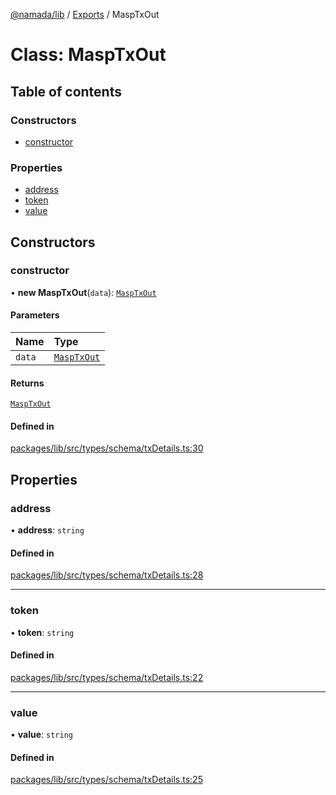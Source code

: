 [@namada/lib](../README.md) / [Exports](../modules.md) / MaspTxOut

# Class: MaspTxOut

## Table of contents

### Constructors

- [constructor](MaspTxOut.md#constructor)

### Properties

- [address](MaspTxOut.md#address)
- [token](MaspTxOut.md#token)
- [value](MaspTxOut.md#value)

## Constructors

### constructor

• **new MaspTxOut**(`data`): [`MaspTxOut`](MaspTxOut.md)

#### Parameters

| Name | Type |
| :------ | :------ |
| `data` | [`MaspTxOut`](MaspTxOut.md) |

#### Returns

[`MaspTxOut`](MaspTxOut.md)

#### Defined in

[packages/lib/src/types/schema/txDetails.ts:30](https://github.com/namada-net/namada-sdkjs/blob/486c99748287d465c971045c4ea76d959898b452/packages/lib/src/types/schema/txDetails.ts#L30)

## Properties

### address

• **address**: `string`

#### Defined in

[packages/lib/src/types/schema/txDetails.ts:28](https://github.com/namada-net/namada-sdkjs/blob/486c99748287d465c971045c4ea76d959898b452/packages/lib/src/types/schema/txDetails.ts#L28)

___

### token

• **token**: `string`

#### Defined in

[packages/lib/src/types/schema/txDetails.ts:22](https://github.com/namada-net/namada-sdkjs/blob/486c99748287d465c971045c4ea76d959898b452/packages/lib/src/types/schema/txDetails.ts#L22)

___

### value

• **value**: `string`

#### Defined in

[packages/lib/src/types/schema/txDetails.ts:25](https://github.com/namada-net/namada-sdkjs/blob/486c99748287d465c971045c4ea76d959898b452/packages/lib/src/types/schema/txDetails.ts#L25)
